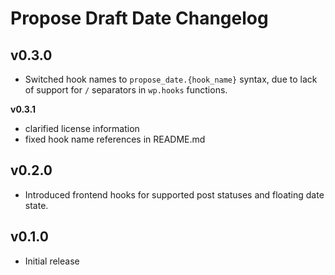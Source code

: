 # Propose Draft Date Changelog

## v0.3.0

- Switched hook names to `propose_date.{hook_name}` syntax, due to lack of support for `/` separators in `wp.hooks` functions.
  
**v0.3.1**

- clarified license information
- fixed hook name references in README.md

## v0.2.0

- Introduced frontend hooks for supported post statuses and floating date state.

## v0.1.0

- Initial release
